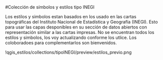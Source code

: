 #Colección de símbolos y estilos tipo INEGI

Los estilos y simbolos estan basados en los usado en las cartas topográficas del Instituto Nacional de Estadística y Geografía (INEGI).
Esto para usar las capas desponibles en su sección de datos abiertos con representación similar a las cartas impresas.
No se encuentran todos los estilos y simbolos, los voy actualizando conforme los utlice. 
Los coloboradoes para complementarlos son bienvenidos.

!qgis_estilos/collections/tipoINEGI/preview/estilos_previo.png
